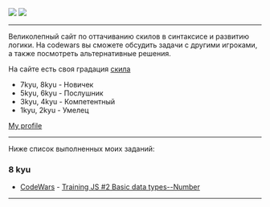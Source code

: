 ![](https://www.codewars.com/assets/logos/logo-square-red-big-c74ae0e7a89b33acd3beb1f08229630391934650e3bbd30ddc40e8be5bbfc71e.png)
![](https://images.app.goo.gl/rvjEBYevT7VEBHMr9)

---

Великолепный сайт по оттачиванию скилов в синтаксисе и развитию логики. На codewars вы сможете обсудить задачи с другими игроками, а также посмотреть альтернативные решения.

На сайте есть своя градация [скила](https://www.codewars.com/about)

- 7kyu, 8kyu - Новичек
- 5kyu, 6kyu - Послушник
- 3kyu, 4kyu - Компетентный
- 1kyu, 2kyu - Умелец

[My profile](https://www.codewars.com/users/Rubis-7)

---

Ниже список выполненных моих заданий:

### <a name="8kyu">8 kyu</a>
  * [CodeWars](https://www.codewars.com/kata/571edd157e8954bab500032d) - [Training JS #2 Basic data types--Number](SolutionsJS/8kyu/TrainingJS#2BasicDataTypes--Number.js)
---
